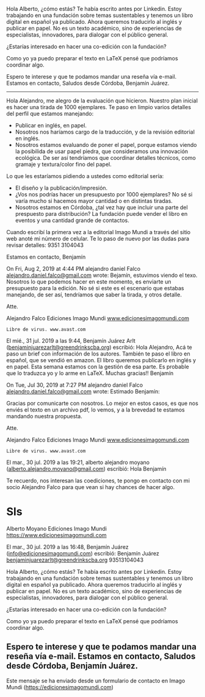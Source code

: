 Hola Alberto,
¿cómo estás? Te había escrito antes por Linkedin.
Estoy trabajando en una fundación sobre temas sustentables y tenemos un libro digital en español ya publicado. Ahora queremos traducirlo al inglés y publicar en papel. No es un texto académico, sino de experiencias de especialistas, innovadores, para dialogar con el público general.

¿Estarías interesado en hacer una co-edición con la fundación?

Como yo ya puedo preparar el texto en LaTeX pensé que podríamos coordinar algo.

Espero te interese y que te podamos mandar una reseña vía e-mail.
Estamos en contacto,
Saludos desde Córdoba,
Benjamín Juárez.

******

Hola Alejandro, me alegro de la evaluación que hicieron.
Nuestro plan inicial es hacer una tirada de 1000 ejemplares.
Te paso en limpio varios detalles del perfil que estamos manejando:

* Publicar en inglés, en papel.
* Nosotros nos haríamos cargo de la traducción, y de la revisión editorial en inglés.
* Nosotros estamos evaluando de poner el papel, porque estamos viendo la posibilida de usar papel piedra, que consideramos una innovación ecológica. De ser así tendríamos que coordinar detalles técnicos, como gramaje y textura/color fino del papel.

Lo que les estaríamos pidiendo a ustedes como editorial sería:
* El diseño y la publicación/impresión.
* ¿Vos nos podrías hacer un presupuesto por 1000 ejemplares? No sé si varía mucho si hacemos mayor cantidad o en distintas tiradas.
* Nosotros estamos en Córdoba, ¿tal vez hay que incluir una parte del prespuesto para distribución? La fundación puede vender el libro en eventos y una cantidad grande de contactos.

Cuando escribí la primera vez a la editorial Imago Mundi a través del sitio web anoté mi número de celular. 
Te lo paso de nuevo por las dudas para revisar detalles:
9351 3104043

Estamos en contacto,
Benjamín

On Fri, Aug 2, 2019 at 4:44 PM alejandro daniel Falco <alejandro.daniel.falco@gmail.com> wrote:
Bejamín, estuvimos viendo el texo. Nosotros lo que podemos hacer en este momento, es enviarte un presupuesto para la edición. No sé si este es el escenario que estabas manejando, de ser así, tendríamos que saber la tirada, y otros detalle.

Atte.

Alejandro Falco
Ediciones Imago Mundi
www.edicionesimagomundi.com

	Libre de virus. www.avast.com

El mié., 31 jul. 2019 a las 9:44, Benjamín Juárez Arlt (<benjaminjuarezarlt@greendrinkscba.org>) escribió:
Hola Alejandro,
Acá te paso un brief con información de los autores. También te paso el libro en español, que se vendió en amazon.
El libro queremos publicarlo en inglés y en papel. Esta semana estamos con la gestión de esa parte.
Es probable que lo traduzca yo y lo arme en LaTeX.
Muchas gracias!!
Benjamín

On Tue, Jul 30, 2019 at 7:27 PM alejandro daniel Falco <alejandro.daniel.falco@gmail.com> wrote:
Estimado Benjamín:

Gracias por comunicarte con nosotros. Lo mejor en estos casos, es que nos enviés el texto en un archivo pdf, lo vemos, y a la brevedad te estamos mandando nuestra propuesta.

Atte.

Alejandro Falco
Ediciones Imago Mundi
www.edicionesimagomundi.com

	Libre de virus. www.avast.com

El mar., 30 jul. 2019 a las 19:21, alberto alejandro moyano (<alberto.alejandro.moyano@gmail.com>) escribió:
Hola Benjamín

Te recuerdo, nos interesan las coediciones, te pongo en contacto con mi socio Alejandro Falco para que vean si hay chances de hacer algo.

Sls
=====================
Alberto Moyano
Ediciones Imago Mundi
https://www.edicionesimagomundi.com


El mar., 30 jul. 2019 a las 16:48, Benjamín Juárez (<info@edicionesimagomundi.com>) escribió:
Benjamín Juárez
benjaminjuarezarlt@greendrinkscba.org
93513104043

Hola Alberto,
¿cómo estás? Te había escrito antes por Linkedin.
Estoy trabajando en una fundación sobre temas sustentables y tenemos un libro digital en español ya publicado. Ahora queremos traducirlo al inglés y publicar en papel. No es un texto académico, sino de experiencias de especialistas, innovadores, para dialogar con el público general.

¿Estarías interesado en hacer una co-edición con la fundación?

Como yo ya puedo preparar el texto en LaTeX pensé que podríamos coordinar algo.

Espero te interese y que te podamos mandar una reseña vía e-mail.
Estamos en contacto,
Saludos desde Córdoba,
Benjamín Juárez.
--
Este mensaje se ha enviado desde un formulario de contacto en Imago Mundi (https://edicionesimagomundi.com)
